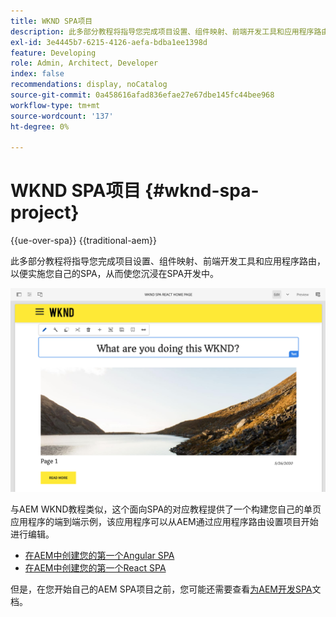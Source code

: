 ```yaml
---
title: WKND SPA项目
description: 此多部分教程将指导您完成项目设置、组件映射、前端开发工具和应用程序路由，以便使用React和Angular实施您自己的SPA，从而使您沉浸在SPA开发中。
exl-id: 3e4445b7-6215-4126-aefa-bdba1ee1398d
feature: Developing
role: Admin, Architect, Developer
index: false
recommendations: display, noCatalog
source-git-commit: 0a458616afad836efae27e67dbe145fc44bee968
workflow-type: tm+mt
source-wordcount: '137'
ht-degree: 0%

---
```



# WKND SPA项目 {#wknd-spa-project}

{{ue-over-spa}}
{{traditional-aem}}

此多部分教程将指导您完成项目设置、组件映射、前端开发工具和应用程序路由，以便实施您自己的SPA，从而使您沉浸在SPA开发中。

![WKND SPA项目](assets/wknd-spa-project.png)

与AEM WKND教程类似，这个面向SPA的对应教程提供了一个构建您自己的单页应用程序的端到端示例，该应用程序可以从AEM通过应用程序路由设置项目开始进行编辑。

* [在AEM中创建您的第一个Angular SPA](https://experienceleague.adobe.com/docs/experience-manager-learn/getting-started-with-aem-headless/spa-editor/angular/overview.html)
* [在AEM中创建您的第一个React SPA](https://experienceleague.adobe.com/docs/experience-manager-learn/getting-started-with-aem-headless/spa-editor/react/overview.html)

但是，在您开始自己的AEM SPA项目之前，您可能还需要查看[为AEM开发SPA](developing.md)文档。
